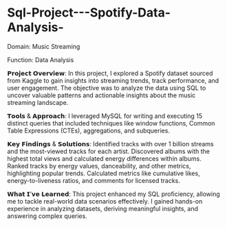 # Sql-Project---Spotify-Data-Analysis-

Domain: Music Streaming

Function: Data Analysis

𝗣𝗿𝗼𝗷𝗲𝗰𝘁 𝗢𝘃𝗲𝗿𝘃𝗶𝗲𝘄:
In this project, I explored a Spotify dataset sourced from Kaggle to gain insights into streaming trends, track performance, and user engagement. The objective was to analyze the data using SQL to uncover valuable patterns and actionable insights about the music streaming landscape.

𝗧𝗼𝗼𝗹𝘀 & 𝗔𝗽𝗽𝗿𝗼𝗮𝗰𝗵:
I leveraged MySQL for writing and executing 15 distinct queries that included techniques like window functions, Common Table Expressions (CTEs), aggregations, and subqueries.

𝗞𝗲𝘆 𝗙𝗶𝗻𝗱𝗶𝗻𝗴𝘀 & 𝗦𝗼𝗹𝘂𝘁𝗶𝗼𝗻𝘀:
Identified tracks with over 1 billion streams and the most-viewed tracks for each artist.
Discovered albums with the highest total views and calculated energy differences within albums.
Ranked tracks by energy values, danceability, and other metrics, highlighting popular trends.
Calculated metrics like cumulative likes, energy-to-liveness ratios, and comments for licensed tracks.

𝗪𝗵𝗮𝘁 𝗜'𝘃𝗲 𝗟𝗲𝗮𝗿𝗻𝗲𝗱:
This project enhanced my SQL proficiency, allowing me to tackle real-world data scenarios effectively. I gained hands-on experience in analyzing datasets, deriving meaningful insights, and answering complex queries.
